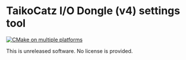 # TaikoCatz I/O Dongle (v4) settings tool

[![CMake on multiple platforms](https://github.com/TaikoCatz/catz_settings/actions/workflows/cmake-multi-platform.yml/badge.svg)](https://github.com/TaikoCatz/catz_settings/actions/workflows/cmake-multi-platform.yml)

This is unreleased software. No license is provided.
